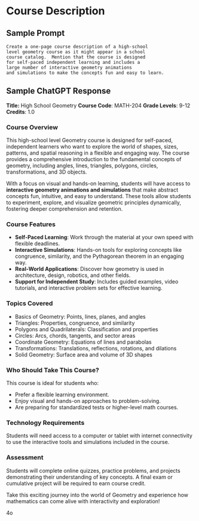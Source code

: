 # Course Description

## Sample Prompt

```linenums="0"
Create a one-page course description of a high-school
level geometry course as it might appear in a school
course catalog.  Mention that the course is designed
for self-paced independent learning and includes a
large number of interactive geometry animations
and simulations to make the concepts fun and easy to learn. 
```

## Sample ChatGPT Response


**Title:** High School Geometry
**Course Code**: MATH-204
**Grade Levels**: 9-12
**Credits**: 1.0

### Course Overview

This high-school level Geometry course is designed for self-paced, independent learners who want to explore the world of shapes, sizes, patterns, and spatial reasoning in a flexible and engaging way. The course provides a comprehensive introduction to the fundamental concepts of geometry, including angles, lines, triangles, polygons, circles, transformations, and 3D objects.

With a focus on visual and hands-on learning, students will have access to **interactive geometry animations and simulations** that make abstract concepts fun, intuitive, and easy to understand. These tools allow students to experiment, explore, and visualize geometric principles dynamically, fostering deeper comprehension and retention.

### Course Features

-   **Self-Paced Learning**: Work through the material at your own speed with flexible deadlines.
-   **Interactive Simulations**: Hands-on tools for exploring concepts like congruence, similarity, and the Pythagorean theorem in an engaging way.
-   **Real-World Applications**: Discover how geometry is used in architecture, design, robotics, and other fields.
-   **Support for Independent Study**: Includes guided examples, video tutorials, and interactive problem sets for effective learning.

### Topics Covered

-   Basics of Geometry: Points, lines, planes, and angles
-   Triangles: Properties, congruence, and similarity
-   Polygons and Quadrilaterals: Classification and properties
-   Circles: Arcs, chords, tangents, and sector areas
-   Coordinate Geometry: Equations of lines and parabolas
-   Transformations: Translations, reflections, rotations, and dilations
-   Solid Geometry: Surface area and volume of 3D shapes

### Who Should Take This Course?

This course is ideal for students who:

-   Prefer a flexible learning environment.
-   Enjoy visual and hands-on approaches to problem-solving.
-   Are preparing for standardized tests or higher-level math courses.

### Technology Requirements

Students will need access to a computer or tablet with internet connectivity to use the interactive tools and simulations included in the course.

### Assessment

Students will complete online quizzes, practice problems, and projects demonstrating their understanding of key concepts. A final exam or cumulative project will be required to earn course credit.

Take this exciting journey into the world of Geometry and experience how mathematics can come alive with interactivity and exploration!

4o